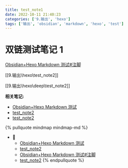 ```yaml
---
title: test_note1
date: 2022-10-11 21:40:23
categories: ['9.输出', 'hexo']
tags: ['输出', 'obsidian', 'markdown', 'hexo', 'test']
---
```

# 双链测试笔记 1

[Obsidian+Hexo Markdown 测试#注脚](../07578cff2dd4bfd8c55f223f930878824a64ceaa/#注脚)

[[9.输出\hexo\test_note2]]

[[9.输出\hexo\deep\test_note2]]


**相关笔记:**

- [Obsidian+Hexo Markdown 测试](../07578cff2dd4bfd8c55f223f930878824a64ceaa)
- [test_note2](../2ecb1b3db0ee1e06c985b053a234f661d8ad4410)
- [test_note2](../67a4849e0e109ca44843a368388ff861956e472d)

{% pullquote mindmap mindmap-md %}
- 🔵
  - [Obsidian+Hexo Markdown 测试](../07578cff2dd4bfd8c55f223f930878824a64ceaa)
  - [test_note2](../2ecb1b3db0ee1e06c985b053a234f661d8ad4410)
  - [Obsidian+Hexo Markdown 测试#注脚](../07578cff2dd4bfd8c55f223f930878824a64ceaa/#注脚)
  - [test_note2](../67a4849e0e109ca44843a368388ff861956e472d)
{% endpullquote %}